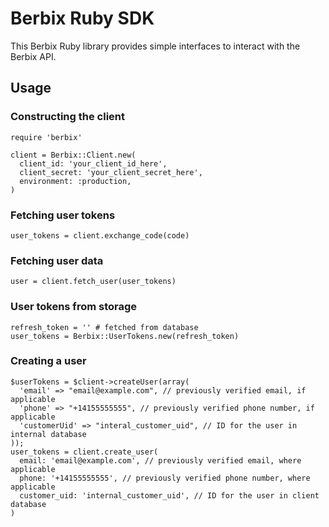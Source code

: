 # Berbix Ruby SDK

This Berbix Ruby library provides simple interfaces to interact with the Berbix API.

## Usage

### Constructing the client

    require 'berbix'

    client = Berbix::Client.new(
      client_id: 'your_client_id_here',
      client_secret: 'your_client_secret_here',
      environment: :production,
    )

### Fetching user tokens

    user_tokens = client.exchange_code(code)

### Fetching user data

    user = client.fetch_user(user_tokens)

### User tokens from storage

    refresh_token = '' # fetched from database
    user_tokens = Berbix::UserTokens.new(refresh_token)

### Creating a user

    $userTokens = $client->createUser(array(
      'email' => "email@example.com", // previously verified email, if applicable
      'phone' => "+14155555555", // previously verified phone number, if applicable
      'customerUid' => "interal_customer_uid", // ID for the user in internal database
    ));
    user_tokens = client.create_user(
      email: 'email@example.com', // previously verified email, where applicable
      phone: '+14155555555', // previously verified phone number, where applicable
      customer_uid: 'internal_customer_uid', // ID for the user in client database
    )
